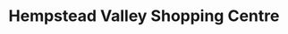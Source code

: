 ---
title: "Hempstead Valley Shopping Centre"
url: /gillingham/hempstead-valley-shopping-centre/
shop: mall
---